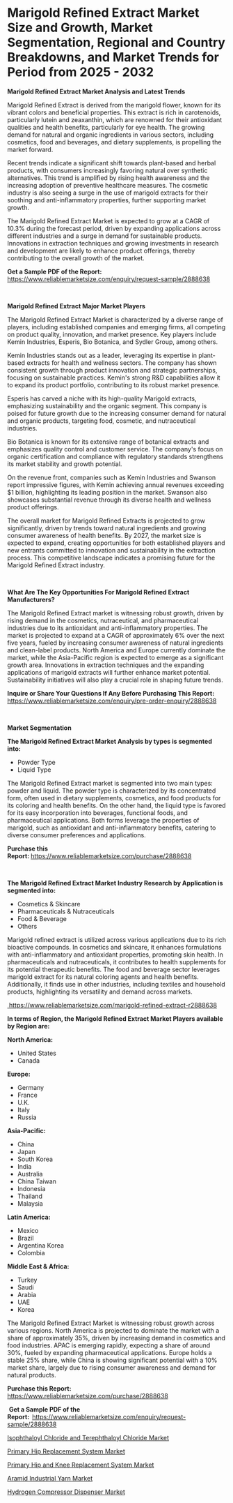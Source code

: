 <p><h1>Marigold Refined Extract Market Size and Growth, Market Segmentation, Regional and Country Breakdowns, and Market Trends for Period from 2025 -  2032</h1></p><p><strong>Marigold Refined Extract Market Analysis and Latest Trends</strong></p>
<p><p>Marigold Refined Extract is derived from the marigold flower, known for its vibrant colors and beneficial properties. This extract is rich in carotenoids, particularly lutein and zeaxanthin, which are renowned for their antioxidant qualities and health benefits, particularly for eye health. The growing demand for natural and organic ingredients in various sectors, including cosmetics, food and beverages, and dietary supplements, is propelling the market forward.</p><p>Recent trends indicate a significant shift towards plant-based and herbal products, with consumers increasingly favoring natural over synthetic alternatives. This trend is amplified by rising health awareness and the increasing adoption of preventive healthcare measures. The cosmetic industry is also seeing a surge in the use of marigold extracts for their soothing and anti-inflammatory properties, further supporting market growth.</p><p>The Marigold Refined Extract Market is expected to grow at a CAGR of 10.3% during the forecast period, driven by expanding applications across different industries and a surge in demand for sustainable products. Innovations in extraction techniques and growing investments in research and development are likely to enhance product offerings, thereby contributing to the overall growth of the market.</p></p>
<p><strong>Get a Sample PDF of the Report:&nbsp;</strong> <a href="https://www.reliablemarketsize.com/enquiry/request-sample/2888638?utm_campaign=1133&utm_medium=2&utm_source=Github&utm_content=ia&utm_term=14032025&utm_id=marigold-refined-extract">https://www.reliablemarketsize.com/enquiry/request-sample/2888638</a></p>
<p>&nbsp;</p>
<p><strong>Marigold Refined Extract Major Market Players</strong></p>
<p><p>The Marigold Refined Extract Market is characterized by a diverse range of players, including established companies and emerging firms, all competing on product quality, innovation, and market presence. Key players include Kemin Industries, Esperis, Bio Botanica, and Sydler Group, among others. </p><p>Kemin Industries stands out as a leader, leveraging its expertise in plant-based extracts for health and wellness sectors. The company has shown consistent growth through product innovation and strategic partnerships, focusing on sustainable practices. Kemin's strong R&D capabilities allow it to expand its product portfolio, contributing to its robust market presence.</p><p>Esperis has carved a niche with its high-quality Marigold extracts, emphasizing sustainability and the organic segment. This company is poised for future growth due to the increasing consumer demand for natural and organic products, targeting food, cosmetic, and nutraceutical industries. </p><p>Bio Botanica is known for its extensive range of botanical extracts and emphasizes quality control and customer service. The company's focus on organic certification and compliance with regulatory standards strengthens its market stability and growth potential.</p><p>On the revenue front, companies such as Kemin Industries and Swanson report impressive figures, with Kemin achieving annual revenues exceeding $1 billion, highlighting its leading position in the market. Swanson also showcases substantial revenue through its diverse health and wellness product offerings.</p><p>The overall market for Marigold Refined Extracts is projected to grow significantly, driven by trends toward natural ingredients and growing consumer awareness of health benefits. By 2027, the market size is expected to expand, creating opportunities for both established players and new entrants committed to innovation and sustainability in the extraction process. This competitive landscape indicates a promising future for the Marigold Refined Extract industry.</p></p>
<p>&nbsp;</p>
<p><strong>What Are The Key Opportunities For Marigold Refined Extract Manufacturers?</strong></p>
<p><p>The Marigold Refined Extract market is witnessing robust growth, driven by rising demand in the cosmetics, nutraceutical, and pharmaceutical industries due to its antioxidant and anti-inflammatory properties. The market is projected to expand at a CAGR of approximately 6% over the next five years, fueled by increasing consumer awareness of natural ingredients and clean-label products. North America and Europe currently dominate the market, while the Asia-Pacific region is expected to emerge as a significant growth area. Innovations in extraction techniques and the expanding applications of marigold extracts will further enhance market potential. Sustainability initiatives will also play a crucial role in shaping future trends.</p></p>
<p><strong>Inquire or Share Your Questions If Any Before Purchasing This Report:</strong> <a href="https://www.reliablemarketsize.com/enquiry/pre-order-enquiry/2888638?utm_campaign=1133&utm_medium=2&utm_source=Github&utm_content=ia&utm_term=14032025&utm_id=marigold-refined-extract">https://www.reliablemarketsize.com/enquiry/pre-order-enquiry/2888638</a></p>
<p>&nbsp;</p>
<p><strong>Market Segmentation</strong></p>
<p><strong>The Marigold Refined Extract Market Analysis by types is segmented into:</strong></p>
<p><ul><li>Powder Type</li><li>Liquid Type</li></ul></p>
<p><p>The Marigold Refined Extract market is segmented into two main types: powder and liquid. The powder type is characterized by its concentrated form, often used in dietary supplements, cosmetics, and food products for its coloring and health benefits. On the other hand, the liquid type is favored for its easy incorporation into beverages, functional foods, and pharmaceutical applications. Both forms leverage the properties of marigold, such as antioxidant and anti-inflammatory benefits, catering to diverse consumer preferences and applications.</p></p>
<p><strong>Purchase this Report:&nbsp;</strong><a href="https://www.reliablemarketsize.com/purchase/2888638?utm_campaign=1133&utm_medium=2&utm_source=Github&utm_content=ia&utm_term=14032025&utm_id=marigold-refined-extract">https://www.reliablemarketsize.com/purchase/2888638</a></p>
<p>&nbsp;</p>
<p><strong>The Marigold Refined Extract Market Industry Research by Application is segmented into:</strong></p>
<p><ul><li>Cosmetics & Skincare</li><li>Pharmaceuticals & Nutraceuticals</li><li>Food & Beverage</li><li>Others</li></ul></p>
<p><p>Marigold refined extract is utilized across various applications due to its rich bioactive compounds. In cosmetics and skincare, it enhances formulations with anti-inflammatory and antioxidant properties, promoting skin health. In pharmaceuticals and nutraceuticals, it contributes to health supplements for its potential therapeutic benefits. The food and beverage sector leverages marigold extract for its natural coloring agents and health benefits. Additionally, it finds use in other industries, including textiles and household products, highlighting its versatility and demand across markets.</p></p>
<p><a href="https://www.reliablemarketsize.com/marigold-refined-extract-r2888638?utm_campaign=1133&utm_medium=2&utm_source=Github&utm_content=ia&utm_term=14032025&utm_id=marigold-refined-extract">&nbsp;https://www.reliablemarketsize.com/marigold-refined-extract-r2888638</a></p>
<p><strong>In terms of Region, the Marigold Refined Extract Market Players available by Region are:</strong></p>
<p>
    <p> <strong> North America: </strong>
        <ul>
            <li>United States</li>
            <li>Canada</li>
        </ul>
        </p> 
    <p> <strong> Europe: </strong>
        <ul>
            <li>Germany</li>
            <li>France</li>
            <li>U.K.</li>
            <li>Italy</li>
            <li>Russia</li>
        </ul>
        </p> 
    <p> <strong> Asia-Pacific: </strong>
        <ul>
            <li>China</li>
            <li>Japan</li>
            <li>South Korea</li>
            <li>India</li>
            <li>Australia</li>
            <li>China Taiwan</li>
            <li>Indonesia</li>
            <li>Thailand</li>
            <li>Malaysia</li>
        </ul>
        </p> 
    <p> <strong> Latin America: </strong>
        <ul>
            <li>Mexico</li>
            <li>Brazil</li>
            <li>Argentina Korea</li>
            <li>Colombia</li>
        </ul>
        </p> 
    <p> <strong> Middle East & Africa: </strong>
        <ul>
            <li>Turkey</li>
            <li>Saudi</li>
            <li>Arabia</li>
            <li>UAE</li>
            <li>Korea</li>
        </ul>
    </p>
    </p>
<p><p>The Marigold Refined Extract Market is witnessing robust growth across various regions. North America is projected to dominate the market with a share of approximately 35%, driven by increasing demand in cosmetics and food industries. APAC is emerging rapidly, expecting a share of around 30%, fueled by expanding pharmaceutical applications. Europe holds a stable 25% share, while China is showing significant potential with a 10% market share, largely due to rising consumer awareness and demand for natural products.</p></p>
<p><strong>Purchase this Report: </strong><a href="https://www.reliablemarketsize.com/purchase/2888638?utm_campaign=1133&utm_medium=2&utm_source=Github&utm_content=ia&utm_term=14032025&utm_id=marigold-refined-extract">https://www.reliablemarketsize.com/purchase/2888638</a></p>
<p>&nbsp;<strong>Get a Sample PDF of the Report:&nbsp;&nbsp;</strong><a href="https://www.reliablemarketsize.com/enquiry/request-sample/2888638?utm_campaign=1133&utm_medium=2&utm_source=Github&utm_content=ia&utm_term=14032025&utm_id=marigold-refined-extract">https://www.reliablemarketsize.com/enquiry/request-sample/2888638</a></p>
<p><strong></strong></p>
<p><p><a href="https://github.com/siriyagayo/Market-Research-Report-List-1/blob/main/isophthaloyl-chloride-and-terephthaloyl-chloride-market.md?utm_campaign=1133&utm_medium=2&utm_source=Github&utm_content=ia&utm_term=14032025&utm_id=marigold-refined-extract">Isophthaloyl Chloride and Terephthaloyl Chloride Market</a></p><p><a href="https://github.com/prumrupear/Market-Research-Report-List-1/blob/main/primary-hip-replacement-system-market.md?utm_campaign=1133&utm_medium=2&utm_source=Github&utm_content=ia&utm_term=14032025&utm_id=marigold-refined-extract">Primary Hip Replacement System Market</a></p><p><a href="https://github.com/romeoacuffap/Market-Research-Report-List-1/blob/main/primary-hip-and-knee-replacement-system-market.md?utm_campaign=1133&utm_medium=2&utm_source=Github&utm_content=ia&utm_term=14032025&utm_id=marigold-refined-extract">Primary Hip and Knee Replacement System Market</a></p><p><a href="https://github.com/klinzenisaa/Market-Research-Report-List-1/blob/main/aramid-industrial-yarn-market.md?utm_campaign=1133&utm_medium=2&utm_source=Github&utm_content=ia&utm_term=14032025&utm_id=marigold-refined-extract">Aramid Industrial Yarn Market</a></p><p><a href="https://github.com/goreabeeran/Market-Research-Report-List-1/blob/main/hydrogen-compressor-dispenser-market.md?utm_campaign=1133&utm_medium=2&utm_source=Github&utm_content=ia&utm_term=14032025&utm_id=marigold-refined-extract">Hydrogen Compressor Dispenser Market</a></p></p>